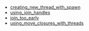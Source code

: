 - [creating_new_thread_with_spawn](creating_new_thread_with_spawn/README.md)
- [using_join_handles](using_join_handles/README.md)
- [join_too_early](join_too_early/README.md)
- [using_move_closures_with_threads](using_move_closures_with_threads/README.md)